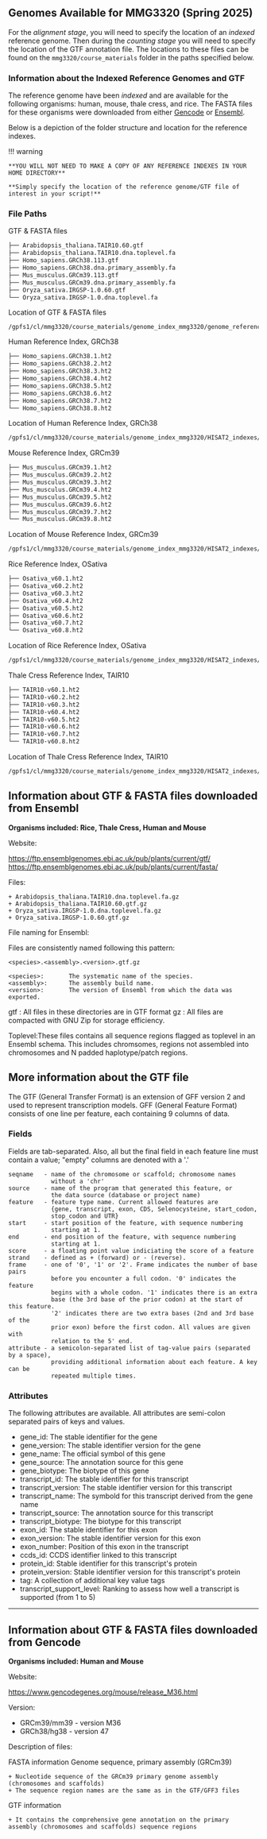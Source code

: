 
## Genomes Available for MMG3320 (Spring 2025) 

For the *alignment stage*, you will need to specify the location of an *indexed* reference genome. Then during the *counting stage* you will need to specify the location of the GTF annotation file. The locations to these files can be found on the `mmg3320/course_materials` folder in the paths specified below. 

### Information about the Indexed Reference Genomes and GTF 
The reference genome have been *indexed* and are available for the following organisms: human, mouse, thale cress, and rice. The FASTA files for these organisms were downloaded from either [Gencode](https://www.gencodegenes.org/) or [Ensembl](https://useast.ensembl.org/info/data/ftp/index.html). 

Below is a depiction of the folder structure and location for the reference indexes. 

!!! warning 
    
    **YOU WILL NOT NEED TO MAKE A COPY OF ANY REFERENCE INDEXES IN YOUR HOME DIRECTORY**

    **Simply specify the location of the reference genome/GTF file of interest in your script!**


### File Paths 

GTF & FASTA files

```bash
├── Arabidopsis_thaliana.TAIR10.60.gtf
├── Arabidopsis_thaliana.TAIR10.dna.toplevel.fa
├── Homo_sapiens.GRCh38.113.gtf
├── Homo_sapiens.GRCh38.dna.primary_assembly.fa
├── Mus_musculus.GRCm39.113.gtf
├── Mus_musculus.GRCm39.dna.primary_assembly.fa
├── Oryza_sativa.IRGSP-1.0.60.gtf
└── Oryza_sativa.IRGSP-1.0.dna.toplevel.fa
```

Location of GTF & FASTA files
```
/gpfs1/cl/mmg3320/course_materials/genome_index_mmg3320/genome_reference
```

Human Reference Index, GRCh38

```bash
├── Homo_sapiens.GRCh38.1.ht2
├── Homo_sapiens.GRCh38.2.ht2
├── Homo_sapiens.GRCh38.3.ht2
├── Homo_sapiens.GRCh38.4.ht2
├── Homo_sapiens.GRCh38.5.ht2
├── Homo_sapiens.GRCh38.6.ht2
├── Homo_sapiens.GRCh38.7.ht2
└── Homo_sapiens.GRCh38.8.ht2
```

Location of Human Reference Index, GRCh38

```bash
/gpfs1/cl/mmg3320/course_materials/genome_index_mmg3320/HISAT2_indexes/Ensembl/Hsapiens_GRCh38
```

Mouse Reference Index, GRCm39

```bash
├── Mus_musculus.GRCm39.1.ht2
├── Mus_musculus.GRCm39.2.ht2
├── Mus_musculus.GRCm39.3.ht2
├── Mus_musculus.GRCm39.4.ht2
├── Mus_musculus.GRCm39.5.ht2
├── Mus_musculus.GRCm39.6.ht2
├── Mus_musculus.GRCm39.7.ht2
└── Mus_musculus.GRCm39.8.ht2
```

Location of Mouse Reference Index, GRCm39

```bash
/gpfs1/cl/mmg3320/course_materials/genome_index_mmg3320/HISAT2_indexes/Ensembl/Mmus_GRCm39
```

Rice Reference Index, OSativa

```bash
├── Osativa_v60.1.ht2
├── Osativa_v60.2.ht2
├── Osativa_v60.3.ht2
├── Osativa_v60.4.ht2
├── Osativa_v60.5.ht2
├── Osativa_v60.6.ht2
├── Osativa_v60.7.ht2
└── Osativa_v60.8.ht2
```

Location of Rice Reference Index, OSativa

```bash
/gpfs1/cl/mmg3320/course_materials/genome_index_mmg3320/HISAT2_indexes/Ensembl/Osativa_IRGSP
```

Thale Cress Reference Index, TAIR10

```bash
├── TAIR10-v60.1.ht2
├── TAIR10-v60.2.ht2
├── TAIR10-v60.3.ht2
├── TAIR10-v60.4.ht2
├── TAIR10-v60.5.ht2
├── TAIR10-v60.6.ht2
├── TAIR10-v60.7.ht2
└── TAIR10-v60.8.ht2
```

Location of Thale Cress Reference Index, TAIR10

```bash
/gpfs1/cl/mmg3320/course_materials/genome_index_mmg3320/HISAT2_indexes/Ensembl/TAIR10_v60
```


## Information about GTF & FASTA files downloaded from Ensembl 

**Organisms included: Rice, Thale Cress, Human and Mouse**

Website: 

https://ftp.ensemblgenomes.ebi.ac.uk/pub/plants/current/gtf/
https://ftp.ensemblgenomes.ebi.ac.uk/pub/plants/current/fasta/

Files:
	
    + Arabidopsis_thaliana.TAIR10.dna.toplevel.fa.gz
    + Arabidopsis_thaliana.TAIR10.60.gtf.gz	
    + Oryza_sativa.IRGSP-1.0.dna.toplevel.fa.gz
    + Oryza_sativa.IRGSP-1.0.60.gtf.gz

File naming for Ensembl: 

Files are consistently named following this pattern:
   
```
<species>.<assembly>.<version>.gtf.gz
```

```
<species>:       The systematic name of the species.
<assembly>:      The assembly build name.
<version>:       The version of Ensembl from which the data was exported.
```

gtf : All files in these directories are in GTF format
gz : All files are compacted with GNU Zip for storage efficiency.

Toplevel:These files contains all sequence regions flagged as toplevel in an Ensembl schema. This includes chromsomes, regions not assembled into chromosomes and N padded haplotype/patch regions.


## More information about the GTF file

The GTF (General Transfer Format) is an extension of GFF version 2 and used to represent transcription models. GFF (General Feature Format) consists of one line per feature, each containing 9 columns of data. 

### Fields

Fields are tab-separated. Also, all but the final field in each feature line must contain a value; "empty" columns are denoted with a '.'

    seqname   - name of the chromosome or scaffold; chromosome names 
                without a 'chr' 
    source    - name of the program that generated this feature, or 
                the data source (database or project name)
    feature   - feature type name. Current allowed features are
                {gene, transcript, exon, CDS, Selenocysteine, start_codon,
                stop_codon and UTR}
    start     - start position of the feature, with sequence numbering 
                starting at 1.
    end       - end position of the feature, with sequence numbering 
                starting at 1.
    score     - a floating point value indiciating the score of a feature
    strand    - defined as + (forward) or - (reverse).
    frame     - one of '0', '1' or '2'. Frame indicates the number of base pairs
                before you encounter a full codon. '0' indicates the feature 
                begins with a whole codon. '1' indicates there is an extra
                base (the 3rd base of the prior codon) at the start of this feature.
                '2' indicates there are two extra bases (2nd and 3rd base of the 
                prior exon) before the first codon. All values are given with
                relation to the 5' end.
    attribute - a semicolon-separated list of tag-value pairs (separated by a space), 
                providing additional information about each feature. A key can be
                repeated multiple times.

### Attributes

The following attributes are available. All attributes are semi-colon separated pairs of keys and values.

- gene_id: The stable identifier for the gene
- gene_version: The stable identifier version for the gene
- gene_name: The official symbol of this gene
- gene_source: The annotation source for this gene
- gene_biotype: The biotype of this gene
- transcript_id: The stable identifier for this transcript
- transcript_version: The stable identifier version for this transcript
- transcript_name: The symbold for this transcript derived from the gene name
- transcript_source: The annotation source for this transcript
- transcript_biotype: The biotype for this transcript
- exon_id: The stable identifier for this exon
- exon_version: The stable identifier version for this exon
- exon_number: Position of this exon in the transcript
- ccds_id: CCDS identifier linked to this transcript
- protein_id: Stable identifier for this transcript's protein
- protein_version: Stable identifier version for this transcript's protein
- tag: A collection of additional key value tags
- transcript_support_level: Ranking to assess how well a transcript is supported (from 1 to 5)

***

## Information about GTF & FASTA files downloaded from Gencode

**Organisms included: Human and Mouse**

Website: 

https://www.gencodegenes.org/mouse/release_M36.html 

Version: 

+ GRCm39/mm39 - version M36
+ GRCh38/hg38 - version 47 

Description of files:  

FASTA information
Genome sequence, primary assembly (GRCm39) 

    + Nucleotide sequence of the GRCm39 primary genome assembly (chromosomes and scaffolds)
    + The sequence region names are the same as in the GTF/GFF3 files

GTF information 
    
    + It contains the comprehensive gene annotation on the primary assembly (chromosomes and scaffolds) sequence regions 
